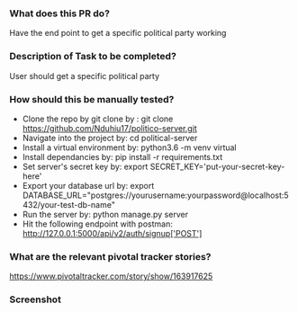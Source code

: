 ### What does this PR do?
Have the end point to get a specific political party working

### Description of Task to be completed?
User should get a specific political party

### How should this be manually tested?
* Clone the repo by git clone by : git clone https://github.com/Nduhiu17/politico-server.git
* Navigate into the project by: cd political-server
* Install a virtual environment by: python3.6 -m venv virtual
* Install dependancies by: pip install -r requirements.txt
* Set server's secret key by:
export SECRET_KEY='put-your-secret-key-here'
* Export your database url by:
export DATABASE_URL="postgres://yourusername:yourpassword@localhost:5432/your-test-db-name"
* Run the server by: python manage.py server
* Hit the following endpoint with postman: http://127.0.0.1:5000/api/v2/auth/signup['POST']

### What are the relevant pivotal tracker stories?
https://www.pivotaltracker.com/story/show/163917625

### Screenshot


